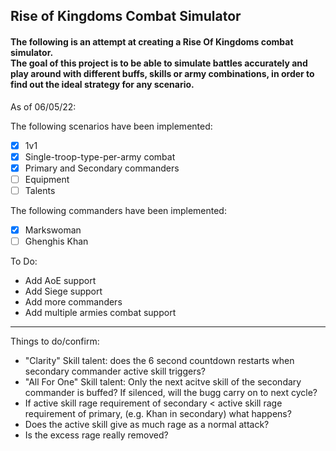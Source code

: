 ## Rise of Kingdoms **Combat Simulator**

#### The following is an attempt at creating a **Rise Of Kingdoms combat simulator**.<br /> The goal of this project is to be able to simulate battles accurately and play around with different buffs, skills or army combinations, in order to find out the ideal strategy for any scenario.

As of 06/05/22:

The following scenarios have been implemented:
- [x] 1v1
- [x] Single-troop-type-per-army combat
- [x] Primary and Secondary commanders
- [ ] Equipment
- [ ] Talents

The following commanders have been implemented:
- [x] Markswoman
- [ ] Ghenghis Khan

To Do:
- Add AoE support
- Add Siege support
- Add more commanders
- Add multiple armies combat support
---

Things to do/confirm:
- "Clarity" Skill talent: does the 6 second countdown restarts when secondary commander active skill triggers?
- "All For One" Skill talent: Only the next acitve skill of the secondary commander is buffed? If silenced, will the bugg carry on to next cycle?
- If active skill rage requirement of secondary < active skill rage requirement of primary, (e.g. Khan in secondary) what happens?
- Does the active skill give as much rage as a normal attack?
- Is the excess rage really removed?